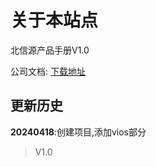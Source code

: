 # 关于本站点
北信源产品手册V1.0

公司文档: [下载地址](http://114.55.254.210:7003/)

## 更新历史
**20240418**:创建项目,添加vios部分
> V1.0
